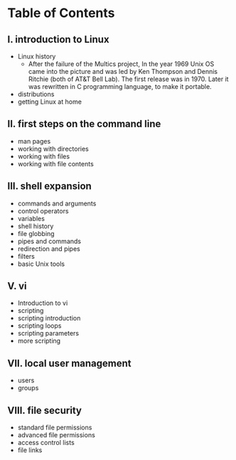 # Table of Contents

## I. introduction to Linux
 - Linux history 
    - After the failure of the Multics project, In the year 1969 Unix OS came into the picture and was led by Ken Thompson and Dennis Ritchie (both of AT&T Bell Lab). The first release was in 1970. Later it was rewritten in C programming language, to make it portable.    
 - distributions 
 - getting Linux at home 

## II. first steps on the command line 
 - man pages 
 - working with directories 
 - working with files 
 - working with file contents 

## III. shell expansion 
 - commands and arguments 
 - control operators 
 - variables 
 - shell history 
 - file globbing 
 - pipes and commands 
 - redirection and pipes 
 - filters 
 - basic Unix tools

## V. vi 
 - Introduction to vi
 - scripting 
 - scripting introduction 
 - scripting loops 
 - scripting parameters 
 - more scripting 

## VII. local user management 
 - users 
 - groups 

## VIII. file security
 - standard file permissions 
 - advanced file permissions 
 - access control lists
 - file links
